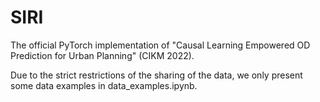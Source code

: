 # SIRI
The official PyTorch implementation of "Causal Learning Empowered OD Prediction for Urban Planning" (CIKM 2022).

Due to the strict restrictions of the sharing of the data, we only present some data examples in data_examples.ipynb.
